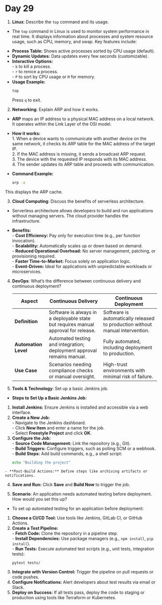 # Day 29


1. **Linux**: Describe the `top` command and its usage.
  * The `top` command in Linux is used to monitor system performance in real time. It displays information about processes and system resource usage, such as CPU, memory, and swap. Key features include:  
   - **Process Table:** Shows active processes sorted by CPU usage (default).  
   - **Dynamic Updates:** Data updates every few seconds (customizable).  
   - **Interactive Options:**  
    - `k` to kill a process.  
    - `r` to renice a process.  
    - `P` to sort by CPU usage or `M` for memory.  
   - **Usage Example:**  
     ```bash
     top
     ```
     Press `q` to exit.  


2. **Networking**: Explain ARP and how it works.
  * **ARP** maps an IP address to a physical MAC address on a local network. It operates within the Link Layer of the OSI model.  

   - **How it works:**  
    1. When a device wants to communicate with another device on the same network, it checks its ARP table for the MAC address of the target IP.  
    2. If the MAC address is missing, it sends a broadcast ARP request.  
    3. The device with the requested IP responds with its MAC address.  
    4. The sender updates its ARP table and proceeds with communication.  

   - **Command Example:**  
     ```bash
     arp -a
     ```
  This displays the ARP cache.  


3. **Cloud Computing**: Discuss the benefits of serverless architecture.
  * Serverless architecture allows developers to build and run applications without managing servers. The cloud provider handles the infrastructure.  

   - **Benefits:**  
    - **Cost Efficiency:** Pay only for execution time (e.g., per function invocation).  
    - **Scalability:** Automatically scales up or down based on demand.  
    - **Reduced Operational Overhead:** No server management, patching, or provisioning required.  
    - **Faster Time-to-Market:** Focus solely on application logic.  
    - **Event-Driven:** Ideal for applications with unpredictable workloads or microservices.  


4. **DevOps**: What’s the difference between continuous delivery and continuous deployment?
   
   | **Aspect**             | **Continuous Delivery**                                  | **Continuous Deployment**                                  |
   |-------------------------|---------------------------------------------------------|-----------------------------------------------------------|
   | **Definition**          | Software is always in a deployable state but requires manual approval for release. | Software is automatically released to production without manual intervention. |
   | **Automation Level**    | Automated testing and integration; deployment approval remains manual. | Fully automated, including deployment to production.       |
   | **Use Case**            | Scenarios needing compliance checks or manual oversight. | High-trust environments with minimal risk of failure.      |


5. **Tools & Technology**: Set up a basic Jenkins job.
  * **Steps to Set Up a Basic Jenkins Job:**  
   1. **Install Jenkins:** Ensure Jenkins is installed and accessible via a web interface.  
   2. **Create a New Job:**  
    - Navigate to the Jenkins dashboard.  
    - Click **New Item** and enter a name for the job.  
    - Select **Freestyle Project** and click **OK**.  
   3. **Configure the Job:**  
    - **Source Code Management:** Link the repository (e.g., Git).  
    - **Build Triggers:** Configure triggers, such as polling SCM or a webhook.  
    - **Build Steps:** Add build commands, e.g., a shell script:  
      ```bash
      echo "Building the project"
      ```
    - **Post-Build Actions:** Define steps like archiving artifacts or notifications.  
   4. **Save and Run:** Click **Save** and **Build Now** to trigger the job.  


6. **Scenario**: An application needs automated testing before deployment. How would you set this up?
  * To set up automated testing for an application before deployment:  

   1. **Choose a CI/CD Tool:** Use tools like Jenkins, GitLab CI, or GitHub Actions.  
   2. **Create a Test Pipeline:**  
    - **Fetch Code:** Clone the repository in a pipeline step.  
    - **Install Dependencies:** Use package managers (e.g., `npm install`, `pip install`).  
    - **Run Tests:** Execute automated test scripts (e.g., unit tests, integration tests):  
      ```bash
      pytest tests/
      ```  
   3. **Integrate with Version Control:** Trigger the pipeline on pull requests or code pushes.  
   4. **Configure Notifications:** Alert developers about test results via email or Slack.  
   5. **Deploy on Success:** If all tests pass, deploy the code to staging or production using tools like Terraform or Kubernetes.  



